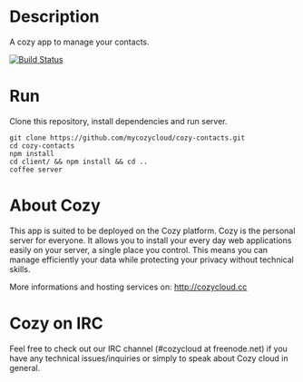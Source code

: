# Description

A cozy app to manage your contacts.

[![Build
Status](https://travis-ci.org/mycozycloud/cozy-contacts.png?branch=master)](https://travis-ci.org/mycozycloud/cozy-contacts)

# Run

Clone this repository, install dependencies and run server.

    git clone https://github.com/mycozycloud/cozy-contacts.git
    cd cozy-contacts
    npm install
    cd client/ && npm install && cd ..
    coffee server

# About Cozy

This app is suited to be deployed on the Cozy platform. Cozy is the personal
server for everyone. It allows you to install your every day web applications
easily on your server, a single place you control. This means you can manage
efficiently your data while protecting your privacy without technical skills.

More informations and hosting services on:
http://cozycloud.cc

# Cozy on IRC

Feel free to check out our IRC channel (#cozycloud at freenode.net) if you have any technical issues/inquiries or simply to speak about Cozy cloud in general.
